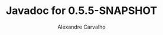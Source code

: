 ---
title: Javadoc for 0.5.5-SNAPSHOT
author: Alexandre Carvalho
menu_title: 0.5.5-SNAPSHOT
category: javadoc_docs
layout: iframe
iframe_url: /docs/0.5.5-SNAPSHOT/javadoc/overview-summary.html
order: 2
---